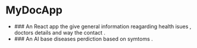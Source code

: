 # MyDocApp
<ul>
<li>### An React app the give general information reagarding health isues , doctors details and way the contact .</li>
<li>### An AI base diseases perdiction based on symtoms .</li>
</ul>
